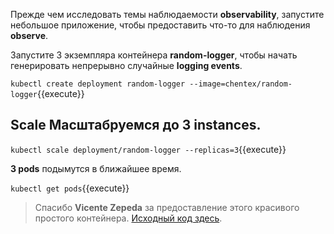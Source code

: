 
Прежде чем исследовать темы наблюдаемости **observability**, запустите небольшое приложение, чтобы предоставить что-то для наблюдения **observe**.

Запустите 3 экземпляра контейнера **random-logger**, чтобы начать генерировать непрерывно случайные **logging events**.

`kubectl create deployment random-logger --image=chentex/random-logger`{{execute}}

## **Scale** Масштабруемся до 3 **instances**.

`kubectl scale deployment/random-logger --replicas=3`{{execute}}

**3 pods** подымутся в ближайшее время.

`kubectl get pods`{{execute}}

> Спасибо **Vicente Zepeda** за предоставление этого красивого простого контейнера. [Исходный код здесь](https://github.com/chentex/random-logger).
